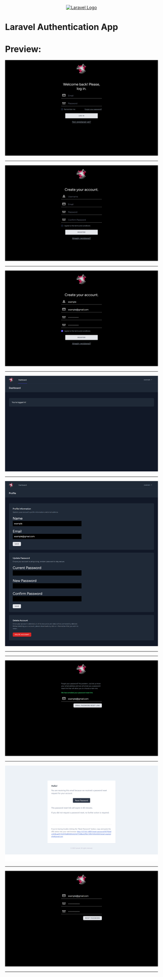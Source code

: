 <p align="center"><a href="https://laravel.com" target="_blank"><img src="https://raw.githubusercontent.com/laravel/art/master/logo-lockup/5%20SVG/2%20CMYK/1%20Full%20Color/laravel-logolockup-cmyk-red.svg" width="400" alt="Laravel Logo"></a></p>
<h1>Laravel Authentication App</h1>
<h1>Preview: </h1>

![Screenshot](readme_img/login.webp)

<hr/>

![Screenshot](readme_img/register.webp)

<hr/>

![Screenshot](readme_img/register_filled.webp)

<hr/>

![Screenshot](readme_img/dashboard.webp)

<hr/>

![Screenshot](readme_img/profile.webp)

<hr/>

<hr/>

![Screenshot](readme_img/forgot_password.webp)

<hr/>

![Screenshot](readme_img/email.webp)

<hr/>

![Screenshot](readme_img/password_reset.webp)

<hr/>
